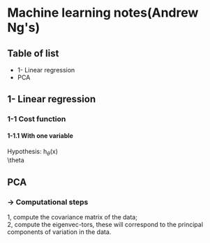 # Machine learning notes(Andrew Ng's)

## Table of list
* 1- Linear regression
* PCA


## 1- Linear regression
### 1-1 Cost function
#### 1-1.1 With one variable
Hypothesis: h<sub>$\theta$</sub>(x)
<br>
\theta




## PCA
### -> Computational steps
1, compute the covariance matrix of the data;
<br>
2, compute the eigenvec-tors, these will correspond to the principal components of
variation in the data.
